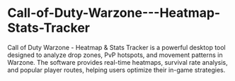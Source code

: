 # Call-of-Duty-Warzone---Heatmap-Stats-Tracker
Call of Duty Warzone - Heatmap &amp; Stats Tracker is a powerful desktop tool designed to analyze drop zones, PvP hotspots, and movement patterns in Warzone. The software provides real-time heatmaps, survival rate analysis, and popular player routes, helping users optimize their in-game strategies.
